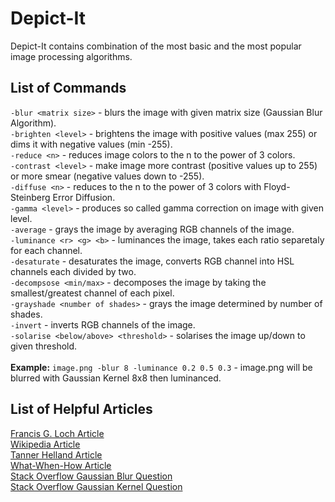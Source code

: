 # Depict-It
Depict-It contains combination of the most basic and the most popular image processing algorithms.

## List of Commands
```-blur <matrix size>``` - blurs the image with given matrix size (Gaussian Blur Algorithm).<br>
```-brighten <level>``` - brightens the image with positive values (max 255) or dims it with negative values (min -255).<br>
```-reduce <n>``` - reduces image colors to the n to the power of 3 colors.<br>
```-contrast <level>``` - make image more contrast (positive values up to 255) or more smear (negative values down to -255).<br>
```-diffuse <n>``` - reduces to the n to the power of 3 colors with Floyd-Steinberg Error Diffusion.<br>
```-gamma <level>``` - produces so called gamma correction on image with given level.<br>
```-average``` - grays the image by averaging RGB channels of the image.<br>
```-luminance <r> <g> <b>``` - luminances the image, takes each ratio separetaly for each channel.<br>
```-desaturate``` - desaturates the image, converts RGB channel into HSL channels each divided by two.<br>
```-decompsose <min/max>``` - decomposes the image by taking the smallest/greatest channel of each pixel.<br>
```-grayshade <number of shades>``` - grays the image determined by number of shades.<br>
```-invert``` - inverts RGB channels of the image.<br>
```-solarise <below/above> <threshold>``` - solarises the image up/down to given threshold.<br>
<br>
**Example:** ```image.png -blur 8 -luminance 0.2 0.5 0.3``` - image.png will be blurred with Gaussian Kernel 8x8 then luminanced.<br>
## List of Helpful Articles
[Francis G. Loch Article](https://www.dfstudios.co.uk/articles/programming/image-programming-algorithms/image-processing-algorithms-part-1-finding-nearest-colour/)<br>
[Wikipedia Article](https://en.wikipedia.org/wiki/List_of_monochrome_and_RGB_palettes#6-bit_RGB)<br>
[Tanner Helland Article](http://www.tannerhelland.com/3643/grayscale-image-algorithm-vb6/)<br>
[What-When-How Article](http://what-when-how.com/introduction-to-video-and-image-processing/visual-effects-introduction-to-video-and-image-processing-part-1/)<br>
[Stack Overflow Gaussian Blur Question](https://stackoverflow.com/questions/1696113/how-do-i-gaussian-blur-an-image-without-using-any-in-built-gaussian-functions)<br>
[Stack Overflow Gaussian Kernel Question](https://stackoverflow.com/questions/8204645/implementing-gaussian-blur-how-to-calculate-convolution-matrix-kernel?noredirect=1&lq=1)<br>
